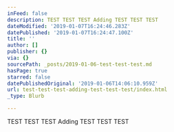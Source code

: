 ```yaml
---
inFeed: false
description: TEST TEST TEST Adding TEST TEST TEST
dateModified: '2019-01-07T16:24:46.283Z'
datePublished: '2019-01-07T16:24:47.100Z'
title: ''
author: []
publisher: {}
via: {}
sourcePath: _posts/2019-01-06-test-test-test.md
hasPage: true
starred: false
datePublishedOriginal: '2019-01-06T14:06:10.959Z'
url: test-test-test-adding-test-test-test/index.html
_type: Blurb

---
```

TEST TEST TEST Adding TEST TEST TEST